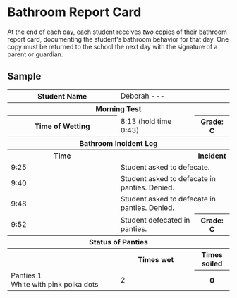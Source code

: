 <!-- TITLE: Bathroom Report Card -->
<!-- SUBTITLE: Summarizing how the student used the bathroom... or didn't -->

# Bathroom Report Card
At the end of each day, each student receives *two* copies of their bathroom report card, documenting the student's bathroom behavior for that day. One copy must be returned to the school the next day with the signature of a parent or guardian.

## Sample

<table>
<tr><th width="20%">Student Name</th><td width="80%">Deborah ---</td></tr>
<tr><th colspan=3>Morning Test</th></tr>
<tr><th width="20%">Time of Wetting</th><td width="60%">8:13 (hold time 0:43)<th width="20%">Grade: C</th></tr>
<tr><th colspan=3>Bathroom Incident Log</th><tr>
<tr><th width="10%">Time<th><th colspan=2 align="left">Incident</th></tr>
<tr><td width="10%">9:25<td colspan=2>Student asked to defecate.</td></tr>
<tr><td width="10%">9:40</td><td colspan=2>Student asked to defecate in panties. Denied.</td></tr>
<tr><td width="10%">9:48</td><td colspan=2>Student asked to defecate in panties. Denied.</td></tr>
<tr><td width="10%">9:52</td><td width="60%">Student defecated in panties.</td><th width="20%">Grade: C</th></tr>
<tr><th colspan=3>Status of Panties</th></tr>
<tr><th width="60%"></th><th width="20%">Times wet</th><th width="20%">Times soiled</th></tr>
<tr><td width="60%">Panties 1<br/>White with pink polka dots</td><td width="60%">2</td><th width="20%">0</td></tr>
</table>